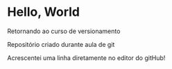 # Hello, World
 Retornando ao curso de versionamento

Repositório criado durante aula de git

Acrescentei uma linha diretamente no editor do gitHub!
